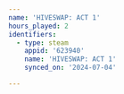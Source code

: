 ```yaml
---
name: 'HIVESWAP: ACT 1'
hours_played: 2
identifiers:
  - type: steam
    appid: '623940'
    name: 'HIVESWAP: ACT 1'
    synced_on: '2024-07-04'

---
```

